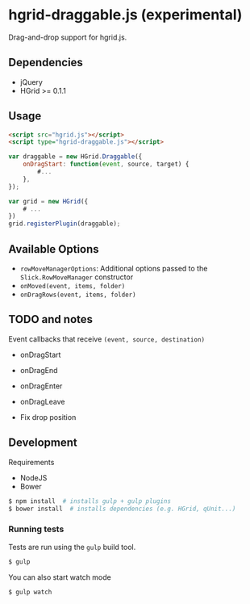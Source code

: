 # hgrid-draggable.js (experimental)

Drag-and-drop support for hgrid.js.

## Dependencies

- jQuery
- HGrid >= 0.1.1

## Usage 

```html
<script src="hgrid.js"></script>
<script type="hgrid-draggable.js"></script>
```

```js
var draggable = new HGrid.Draggable({
    onDragStart: function(event, source, target) {
        #...
    },
});

var grid = new HGrid({
    # ...
})
grid.registerPlugin(draggable);

```


## Available Options

- `rowMoveManagerOptions`: Additional options passed to the `Slick.RowMoveManager` constructor
- `onMoved(event, items, folder)`
- `onDragRows(event, items, folder)`


## TODO and notes

Event callbacks that receive `(event, source, destination)`

- onDragStart
- onDragEnd
- onDragEnter
- onDragLeave

- Fix drop position


## Development

Requirements

- NodeJS
- Bower

```sh
$ npm install  # installs gulp + gulp plugins
$ bower install  # installs dependencies (e.g. HGrid, qUnit...)
```


### Running tests

Tests are run using the `gulp` build tool.

```sh
$ gulp
```

You can also start watch mode

```sh
$ gulp watch
```


